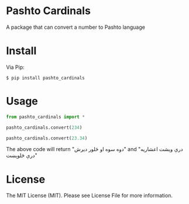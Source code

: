 Pashto Cardinals
=================
A package that can convert a number to Pashto language


Install
=========
Via Pip:

`$ pip install pashto_cardinals`

Usage
======
``` python
from pashto_cardinals import *

pashto_cardinals.convert(234)

pashto_cardinals.convert(23.34)
```

The above code will return "دوه سوه او څلور دیرش" and "درې ویشت اعشاریه درې څلوېښت"


License
=======
The MIT License (MIT). Please see License File for more information.

